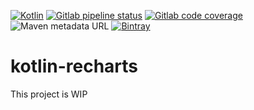 [![Kotlin](https://img.shields.io/badge/kotlin-1.4.10-blue.svg?logo=kotlin)](http://kotlinlang.org)
[![Gitlab pipeline status](https://img.shields.io/gitlab/pipeline/gm666q/kotlin-recharts/master?logo=gitlab)](https://gitlab.com/gm666q/kotlin-recharts/-/pipelines)
[![Gitlab code coverage](https://img.shields.io/gitlab/coverage/gm666q/kotlin-recharts/master?logo=gitlab)](https://gitlab.com/gm666q/kotlin-recharts/-/pipelines)
![Maven metadata URL](https://img.shields.io/maven-metadata/v?label=gitlab&logo=gitlab&metadataUrl=https%3A%2F%2Fgitlab.com%2Fapi%2Fv4%2Fprojects%2F21457223%2Fpackages%2Fmaven%2Fspace%2Fgm666q%2Fkotlin-recharts%2Fmaven-metadata.xml)
[![Bintray](https://img.shields.io/bintray/v/gm666q/kotlin-recharts/kotlin-recharts?logo=jfrog-bintray)](https://bintray.com/gm666q/kotlin-recharts/kotlin-recharts)

# kotlin-recharts

This project is WIP
